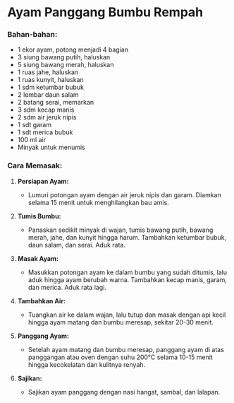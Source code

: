 # Ayam Panggang Bumbu Rempah

### Bahan-bahan:
- 1 ekor ayam, potong menjadi 4 bagian
- 3 siung bawang putih, haluskan
- 5 siung bawang merah, haluskan
- 1 ruas jahe, haluskan
- 1 ruas kunyit, haluskan
- 1 sdm ketumbar bubuk
- 2 lembar daun salam
- 2 batang serai, memarkan
- 3 sdm kecap manis
- 2 sdm air jeruk nipis
- 1 sdt garam
- 1 sdt merica bubuk
- 100 ml air
- Minyak untuk menumis

### Cara Memasak:

1. **Persiapan Ayam:**
   - Lumuri potongan ayam dengan air jeruk nipis dan garam. Diamkan selama 15 menit untuk menghilangkan bau amis.

2. **Tumis Bumbu:**
   - Panaskan sedikit minyak di wajan, tumis bawang putih, bawang merah, jahe, dan kunyit hingga harum. Tambahkan ketumbar bubuk, daun salam, dan serai. Aduk rata.

3. **Masak Ayam:**
   - Masukkan potongan ayam ke dalam bumbu yang sudah ditumis, lalu aduk hingga ayam berubah warna. Tambahkan kecap manis, garam, dan merica. Aduk rata lagi.

4. **Tambahkan Air:**
   - Tuangkan air ke dalam wajan, lalu tutup dan masak dengan api kecil hingga ayam matang dan bumbu meresap, sekitar 20-30 menit.

5. **Panggang Ayam:**
   - Setelah ayam matang dan bumbu meresap, panggang ayam di atas panggangan atau oven dengan suhu 200°C selama 10-15 menit hingga kecokelatan dan kulitnya renyah.

6. **Sajikan:**
   - Sajikan ayam panggang dengan nasi hangat, sambal, dan lalapan.
